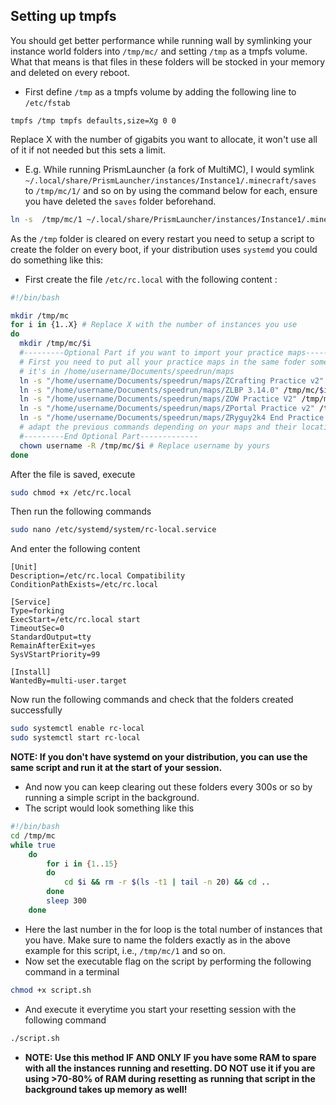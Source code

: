## Setting up tmpfs

You should get better performance while running wall by symlinking your instance world folders into `/tmp/mc/` and setting `/tmp` as a tmpfs volume.
What that means is that files in these folders will be stocked in your memory and deleted on every reboot.

- First define `/tmp` as a tmpfs volume by adding the following line to `/etc/fstab`

```
tmpfs /tmp tmpfs defaults,size=Xg 0 0
```

Replace X with the number of gigabits you want to allocate, it won't use all of it if not needed but this sets a limit.

- E.g. While running PrismLauncher (a fork of MultiMC), I would symlink `~/.local/share/PrismLauncher/instances/Instance1/.minecraft/saves` to `/tmp/mc/1/` and so on by using the command below for each, ensure you have deleted the `saves` folder beforehand.

```bash
ln -s  /tmp/mc/1 ~/.local/share/PrismLauncher/instances/Instance1/.minecraft/saves
```

As the `/tmp` folder is cleared on every restart you need to setup a script to create the folder on every boot, if your distribution uses `systemd` you could do something like this:

- First create the file `/etc/rc.local` with the following content :

```bash
#!/bin/bash

mkdir /tmp/mc
for i in {1..X} # Replace X with the number of instances you use
do
  mkdir /tmp/mc/$i
  #---------Optional Part if you want to import your practice maps--------
  # First you need to put all your practice maps in the same foder somewhere on your pc for me
  # it's in /home/username/Documents/speedrun/maps
  ln -s "/home/username/Documents/speedrun/maps/ZCrafting Practice v2" /tmp/mc/$i/
  ln -s "/home/username/Documents/speedrun/maps/ZLBP 3.14.0" /tmp/mc/$i/
  ln -s "/home/username/Documents/speedrun/maps/ZOW Practice V2" /tmp/mc/$i/
  ln -s "/home/username/Documents/speedrun/maps/ZPortal Practice v2" /tmp/mc/$i/
  ln -s "/home/username/Documents/speedrun/maps/ZRyguy2k4 End Practice v3.4.0-1.16.1" /tmp/mc/$i/
  # adapt the previous commands depending on your maps and their location
  #---------End Optional Part-------------
  chown username -R /tmp/mc/$i # Replace username by yours
done
```

After the file is saved, execute

```bash
sudo chmod +x /etc/rc.local
```

Then run the following commands

```bash
sudo nano /etc/systemd/system/rc-local.service
```

And enter the following content

```
[Unit]
Description=/etc/rc.local Compatibility
ConditionPathExists=/etc/rc.local

[Service]
Type=forking
ExecStart=/etc/rc.local start
TimeoutSec=0
StandardOutput=tty
RemainAfterExit=yes
SysVStartPriority=99

[Install]
WantedBy=multi-user.target
```

Now run the following commands and check that the folders created successfully

```bash
sudo systemctl enable rc-local
sudo systemctl start rc-local
```

**NOTE: If you don't have systemd on your distribution, you can use the same script and run it at the start of your session.**

- And now you can keep clearing out these folders every 300s or so by running a simple script in the background.
- The script would look something like this

```bash
#!/bin/bash
cd /tmp/mc
while true
    do
        for i in {1..15}
        do
            cd $i && rm -r $(ls -t1 | tail -n 20) && cd ..
        done
        sleep 300
    done
```

- Here the last number in the for loop is the total number of instances that you have. Make sure to name the folders exactly as in the above example for this script, i.e., `/tmp/mc/1` and so on.
- Now set the executable flag on the script by performing the following command in a terminal

```bash
chmod +x script.sh
```

- And execute it everytime you start your resetting session with the following command

```bash
./script.sh
```

- **NOTE: Use this method IF AND ONLY IF you have some RAM to spare with all the instances running and resetting. DO NOT use it if you are using >70-80% of RAM during resetting as running that script in the background takes up memory as well!**
